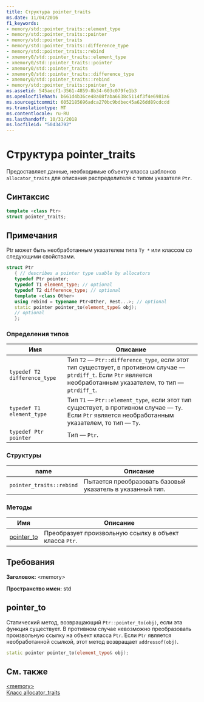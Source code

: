 ```yaml
---
title: Структура pointer_traits
ms.date: 11/04/2016
f1_keywords:
- memory/std::pointer_traits::element_type
- memory/std::pointer_traits::pointer
- memory/std::pointer_traits
- memory/std::pointer_traits::difference_type
- memory/std::pointer_traits::rebind
- xmemory0/std::pointer_traits::element_type
- xmemory0/std::pointer_traits::pointer
- xmemory0/std::pointer_traits
- xmemory0/std::pointer_traits::difference_type
- xmemory0/std::pointer_traits::rebind
- memory/std::pointer_traits::pointer_to
ms.assetid: 545aecf1-3561-4859-8b34-603c079fe1b3
ms.openlocfilehash: b661d4b36ce48a08faba6638c5114f3f4e6981a6
ms.sourcegitcommit: 6052185696adca270bc9bdbec45a626dd89cdcdd
ms.translationtype: MT
ms.contentlocale: ru-RU
ms.lasthandoff: 10/31/2018
ms.locfileid: "50434792"
---
```

# <a name="pointertraits-struct"></a>Структура pointer_traits

Предоставляет данные, необходимые объекту класса шаблонов `allocator_traits` для описания распределителя с типом указателя `Ptr`.

## <a name="syntax"></a>Синтаксис

```cpp
template <class Ptr>
struct pointer_traits;
```

## <a name="remarks"></a>Примечания

Ptr может быть необработанным указателем типа `Ty *` или классом со следующими свойствами.

```cpp
struct Ptr
   { // describes a pointer type usable by allocators
   typedef Ptr pointer;
   typedef T1 element_type; // optional
   typedef T2 difference_type; // optional
   template <class Other>
   using rebind = typename Ptr<Other, Rest...>; // optional
   static pointer pointer_to(element_type& obj);
   // optional
   };
```

### <a name="typedefs"></a>Определения типов

|Имя|Описание|
|----------|-----------------|
|`typedef T2 difference_type`|Тип `T2` — `Ptr::difference_type`, если этот тип существует, в противном случае — `ptrdiff_t`. Если `Ptr` является необработанным указателем, то тип — `ptrdiff_t`.|
|`typedef T1 element_type`|Тип `T1` — `Ptr::element_type`, если этот тип существует, в противном случае — `Ty`. Если `Ptr` является необработанным указателем, то тип — `Ty`.|
|`typedef Ptr pointer`|Тип — `Ptr`.|

### <a name="structs"></a>Структуры

|name|Описание|
|----------|-----------------|
|`pointer_traits::rebind`|Пытается преобразовать базовый указатель в указанный тип.|

### <a name="methods"></a>Методы

|Имя|Описание|
|----------|-----------------|
|[pointer_to](#pointer_to)|Преобразует произвольную ссылку в объект класса `Ptr`.|

## <a name="requirements"></a>Требования

**Заголовок:** \<memory>

**Пространство имен:** std

## <a name="pointer_to"></a>  pointer_to

Статический метод, возвращающий `Ptr::pointer_to(obj)`, если эта функция существует. В противном случае невозможно преобразовать произвольную ссылку на объект класса `Ptr`. Если `Ptr` является необработанной ссылкой, этот метод возвращает `addressof(obj)`.

```cpp
static pointer pointer_to(element_type& obj);
```

## <a name="see-also"></a>См. также

[\<memory>](../standard-library/memory.md)<br/>
[Класс allocator_traits](../standard-library/allocator-traits-class.md)<br/>
